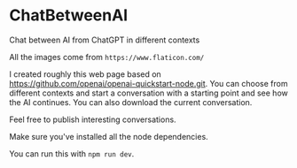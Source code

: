 # ChatBetweenAI
Chat between AI from ChatGPT in different contexts

All the images come from `https://www.flaticon.com/`

I created roughly this web page based on https://github.com/openai/openai-quickstart-node.git. 
You can choose from different contexts and start a conversation with a starting point and see how the AI continues. 
You can also download the current conversation.

Feel free to publish interesting conversations.

Make sure you've installed all the node dependencies.

You can run this with `npm run dev`.
